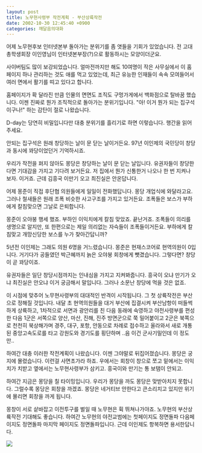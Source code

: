 ```yaml
---
layout: post
title: 노무현사령부 작전계획 - 부산상륙작전
date: 2002-10-30 12:45:40 +0900
categories: 깨달음의대화
---
```

어제 노무현후보 인터넷본부 돌아가는 분위기를 좀 엿들을 기회가 있었습니다. 전 고대 총학생회장 이인영님이 인터넷본부장(?)으로 활동하시는 모양이더군요.
  

  
사이버팀도 많이 보강되었습니다. 얼마전까지만 해도 10여명이 작은 사무실에서 이 홈페이지 하나 관리하는 것도 애를 먹고 있었는데, 최근 유능한 인재들이 속속 모여들어서 여러 면에서 활기를 띠고 있다고 합니다.
  

  
홈페이지가 확 달라진 만큼 인물의 면면도 조직도 구멍가게에서 백화점으로 탈바꿈 했습니다. 이젠 진짜로 뭔가 조직적으로 돌아가는 분위기입니다. "아! 이거 뭔가 되는 집구석이구나!" 하는 감탄이 절로 나왔습니다.
  

  
D-day는 당연히 비밀입니다만 대충 분위기를 흘리기로 하면 이렇습니다. 행간을 읽어주세요.
  

  
안되는 집구석은 원래 창당하는 날이 문 닫는 날이거든요. 97년 이인제의 국민당이 창당과 동시에 꽈당이었던거 기억하시죠.
  

  
우리가 작전을 펴지 않아도 몽당은 창당하는 날이 문 닫는 날입니다. 유권자들이 창당한다면 기대감을 가지고 기다려 보거든요. 저 집에서 뭔가 신통한거 나오나 한 번 지켜나 보자. 이거죠. 근데 김흥국 이만기 오고 최진실은 안온답니다.
  

  
어제 몽준이 직접 후단협 의원들에게 일일이 전화했답니다. 몽당 개업식에 와달라고요. 그러나 철새들은 원래 조폭 비슷한 사고구조를 가지고 있거든요. 조폭들은 보스가 부하에게 칼침맞으면 그날로 은퇴합니다.
  

  
몽준이 오야붕 행세 했죠. 부하인 이익치에게 칼침 맞았죠. 끝난거죠. 조폭들이 의리를 생명으로 알지만, 또 한편으로는 제일 의리없는 자슥들이 조폭들이거든요. 부하에게 칼침맞고 개망신당한 보스를 누가 찾아간답니까?
  

  
5년전 이인제는 그래도 의원 6명을 거느렸습니다. 몽준은 현재스코어로 현역의원이 0입니다. 거기다가 공들였던 박근혜까지 늙은 오야붕 회창에게 뺏겼습니다. 그렇다면? 창당이 곧 꽈당이죠.
  

  
유권자들은 일단 창당시점까지는 인내심을 가지고 지켜봐줍니다. 흥국이 오냐 만기가 오냐 최진실은 안오냐 이거 궁금해서 말입니다. 그러나 소문난 창당에 먹을 것은 없죠.
  

  
이 시점에 맞추어 노무현사령부의 대대적인 반격이 시작됩니다. 그 첫 상륙작전은 부산으로 정해질 것입니다. 내달 초 현역의원들을 대거 부산에 집결시켜 부산남항이 떠들썩하게 상륙하고, 1차적으로 서면과 광안리를 친 다음 동래에 숙영하고 야전사령부를 편성한 다음 1군은 서쪽으로 양산, 마산, 진해, 진주 방면군으로 쭉 밀어붙이고 2군은 북쪽으로 천천히 북상해가며 경주, 대구, 포항, 안동으로 차례로 접수하고 올라와서 새로 개통된 중앙고속도로를 타고 강원도와 경기도를 횡단하며 ..음 이건 군사기밀인데 이 정도만..
  

  
하여간 대충 이러한 작전계획이 나왔습니다. 이젠 그야말로 뒤집어졌습니다. 몽당은 궁지에 몰렸습니다. 이런걸 사면초가라 하죠. 우에서는 회창이 창으로 쪼고 밑에서는 이익치가 치받고 옆에서는 노무현사령부가 삼키고. 흥국이와 만기는 통 보탬이 안되고.
  

  
하여간 지금은 몽당을 칠 타이밍입니다. 우리가 몽당을 까도 몽당은 맞받아치지 못합니다. 그럴수록 몽당은 회창을 까겠죠. 몽당은 네거티브 안한다고 큰소리치고 있지만 위기에 몰리면 회창을 까게 됩니다.
  

  
몽창이 서로 샅바잡고 이전투구를 벌일 때 노무현은 휙 뛰쳐나가야죠. 노무현의 부산상륙작전 기대해도 좋습니다. 하여간 노무현의 야전교범에는 첫페이지도 정면돌파 다음페이지도 정면돌파 마지막 페이지도 정면돌파입니다. 근데 이인제도 항복하면 용서한답니다.
  

  
<a href=http://www.seoprise.com target="_blank" border="0"><img src=http://drkimz.com/technote/board/private/upimg/1035437941.jpg></a>